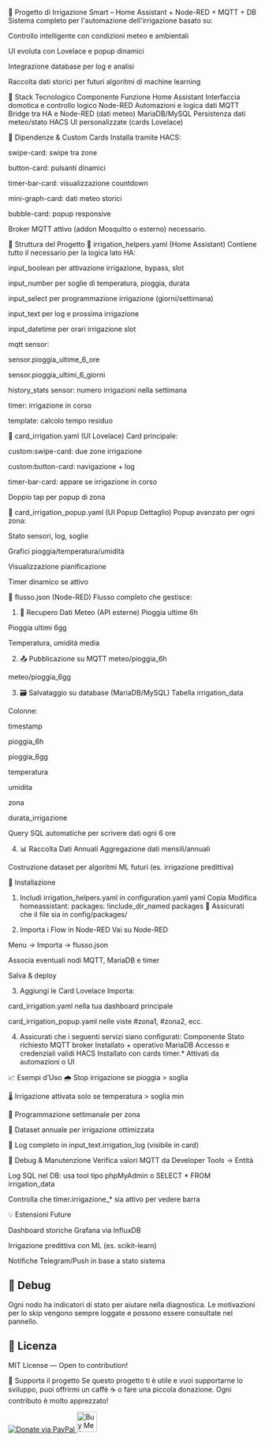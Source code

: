 🌿 Progetto di Irrigazione Smart – Home Assistant + Node-RED + MQTT + DB
Sistema completo per l'automazione dell'irrigazione basato su:

Controllo intelligente con condizioni meteo e ambientali

UI evoluta con Lovelace e popup dinamici

Integrazione database per log e analisi

Raccolta dati storici per futuri algoritmi di machine learning

🧰 Stack Tecnologico
Componente	Funzione
Home Assistant	Interfaccia domotica e controllo logico
Node-RED	Automazioni e logica dati
MQTT	Bridge tra HA e Node-RED (dati meteo)
MariaDB/MySQL	Persistenza dati meteo/stato
HACS	UI personalizzate (cards Lovelace)

🔗 Dipendenze & Custom Cards
Installa tramite HACS:

swipe-card: swipe tra zone

button-card: pulsanti dinamici

timer-bar-card: visualizzazione countdown

mini-graph-card: dati meteo storici

bubble-card: popup responsive

Broker MQTT attivo (addon Mosquitto o esterno) necessario.

📂 Struttura del Progetto
📁 irrigation_helpers.yaml (Home Assistant)
Contiene tutto il necessario per la logica lato HA:

input_boolean per attivazione irrigazione, bypass, slot

input_number per soglie di temperatura, pioggia, durata

input_select per programmazione irrigazione (giorni/settimana)

input_text per log e prossima irrigazione

input_datetime per orari irrigazione slot

mqtt sensor:

sensor.pioggia_ultime_6_ore

sensor.pioggia_ultimi_6_giorni

history_stats sensor: numero irrigazioni nella settimana

timer: irrigazione in corso

template: calcolo tempo residuo

📁 card_irrigation.yaml (UI Lovelace)
Card principale:

custom:swipe-card: due zone irrigazione

custom:button-card: navigazione + log

timer-bar-card: appare se irrigazione in corso

Doppio tap per popup di zona

📁 card_irrigation_popup.yaml (UI Popup Dettaglio)
Popup avanzato per ogni zona:

Stato sensori, log, soglie

Grafici pioggia/temperatura/umidità

Visualizzazione pianificazione

Timer dinamico se attivo

📁 flusso.json (Node-RED)
Flusso completo che gestisce:

1. 📡 Recupero Dati Meteo (API esterne)
Pioggia ultime 6h

Pioggia ultimi 6gg

Temperatura, umidità media

2. 📤 Pubblicazione su MQTT
meteo/pioggia_6h

meteo/pioggia_6gg

3. 🗃️ Salvataggio su database (MariaDB/MySQL)
Tabella irrigation_data

Colonne:

timestamp

pioggia_6h

pioggia_6gg

temperatura

umidita

zona

durata_irrigazione

Query SQL automatiche per scrivere dati ogni 6 ore

4. 📊 Raccolta Dati Annuali
Aggregazione dati mensili/annuali

Costruzione dataset per algoritmi ML futuri (es. irrigazione predittiva)

🚀 Installazione
1. Includi irrigation_helpers.yaml in configuration.yaml
yaml
Copia
Modifica
homeassistant:
  packages: !include_dir_named packages
📁 Assicurati che il file sia in config/packages/

2. Importa i Flow in Node-RED
Vai su Node-RED

Menu → Importa → flusso.json

Associa eventuali nodi MQTT, MariaDB e timer

Salva & deploy

3. Aggiungi le Card Lovelace
Importa:

card_irrigation.yaml nella tua dashboard principale

card_irrigation_popup.yaml nelle viste #zona1, #zona2, ecc.

4. Assicurati che i seguenti servizi siano configurati:
Componente	Stato richiesto
MQTT broker	Installato + operativo
MariaDB	Accesso e credenziali validi
HACS	Installato con cards
timer.*	Attivati da automazioni o UI

📈 Esempi d’Uso
🌧 Stop irrigazione se pioggia > soglia

🌡 Irrigazione attivata solo se temperatura > soglia min

📅 Programmazione settimanale per zona

🧠 Dataset annuale per irrigazione ottimizzata

🧾 Log completo in input_text.irrigation_log (visibile in card)

🧪 Debug & Manutenzione
Verifica valori MQTT da Developer Tools → Entità

Log SQL nel DB: usa tool tipo phpMyAdmin o SELECT * FROM irrigation_data

Controlla che timer.irrigazione_* sia attivo per vedere barra

💡 Estensioni Future

Dashboard storiche Grafana via InfluxDB

Irrigazione predittiva con ML (es. scikit-learn)

Notifiche Telegram/Push in base a stato sistema

## 🧪 Debug

Ogni nodo ha indicatori di stato per aiutare nella diagnostica. Le motivazioni per lo skip vengono sempre loggate e possono essere consultate nel pannello.

## 📄 Licenza

MIT License — Open to contribution!

🧡 Supporta il progetto
Se questo progetto ti è utile e vuoi supportarne lo sviluppo, puoi offrirmi un caffè ☕ o fare una piccola donazione. Ogni contributo è molto apprezzato!

<p align="left"> <a href="https://www.paypal.me/guegiurm" target="_blank"> <img src="https://www.paypalobjects.com/en_US/i/btn/btn_donate_LG.gif" alt="Donate via PayPal"> </a> <a href="https://coff.ee/guegiurm" target="_blank"> <img src="https://www.buymeacoffee.com/assets/img/custom_images/orange_img.png" alt="Buy Me A Coffee" height="41"> </a> </p>
